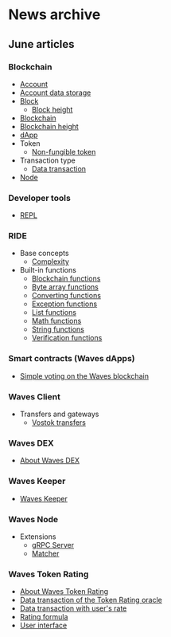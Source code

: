 # News archive

## June articles

### Blockchain

* [Account](/blockchain/account.md)
* [Account data storage](/blockchain/account-data-storage.md)
* [Block](/blockchain/block.md)
  * [Block height](/blockchain/block/block-height.md)
* [Blockchain](/blockchain/blockchain.md)
* [Blockchain height](/blockchain/blockchain-height.md)
* [dApp](/blockchain/dapp.md)
* Token
  * [Non-fungible token](/blockchain/token/non-fungible-token.md)
* Transaction type
  * [Data transaction](/blockchain/transaction-type/data-transaction.md)
* [Node](/blockchain/node.md)

### Developer tools

* [REPL](/developer-tools/repl.md)

### RIDE

* Base concepts
  * [Complexity](/ride/base-concepts/complexity.md)
* Built-in functions
  * [Blockchain functions](/ride/functions/built-in-functions/blockchain-functions.md)
  * [Byte array functions](/ride/functions/built-in-functions/byte-array-functions.md)
  * [Converting functions](/ride/functions/built-in-functions/converting-functions.md)
  * [Exception functions](/ride/functions/built-in-functions/exception-functions.md)
  * [List functions](/ride/functions/built-in-functions/list-functions.md)
  * [Math functions](/ride/functions/built-in-functions/math-functions.md)
  * [String functions](/ride/functions/built-in-functions/string-functions.md)
  * [Verification functions](/ride/functions/built-in-functions/verification-functions.md)

### Smart contracts (Waves dApps)

* [Simple voting on the Waves blockchain](/smart-contracts/simple-voting-on-the-waves-blockchain.md)

### Waves Client

* Transfers and gateways
  * [Vostok transfers](/waves-client/transfers-and-gateways/vostok-transfers.md)

### Waves DEX

* [About Waves DEX](/waves-dex/about-waves-dex.md)

### Waves Keeper

* [Waves Keeper](/waves-keeper/about-waves-keeper.md)

### Waves Node

* Extensions
  * [gRPC Server](/waves-node/extensions/grpc-server.md)
  * [Matcher](/waves-node/extensions/matcher.md)

### Waves Token Rating

* [About Waves Token Rating](/waves-token-rating/about-waves-token-rating.md)
* [Data transaction of the Token Rating oracle](/waves-token-rating/data-transaction-of-the-token-rating-oracle.md)
* [Data transaction with user's rate](/waves-token-rating/data-transaction-with-user-s-rate.md)
* [Rating formula](/waves-token-rating/rating-formula.md)
* [User interface](/waves-token-rating/user-interface.md)
